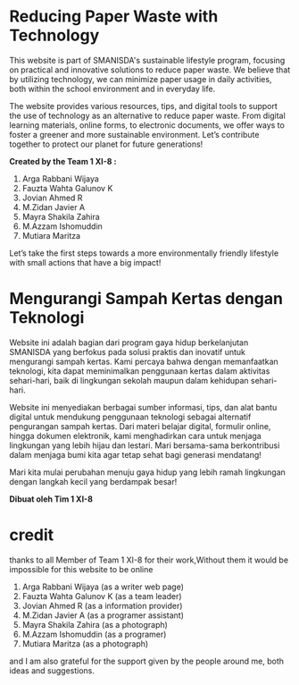 # **Reducing Paper Waste with Technology**

This website is part of SMANISDA's sustainable lifestyle program, focusing on practical and innovative solutions to reduce paper waste. We believe that by utilizing technology, we can minimize paper usage in daily activities, both within the school environment and in everyday life.

The website provides various resources, tips, and digital tools to support the use of technology as an alternative to reduce paper waste. From digital learning materials, online forms, to electronic documents, we offer ways to foster a greener and more sustainable environment. Let’s contribute together to protect our planet for future generations!

**Created by the Team 1 XI-8 :**
1. Arga Rabbani Wijaya  
2. Fauzta Wahta Galunov K 
3. Jovian Ahmed R  
4. M.Zidan Javier A
5. Mayra Shakila Zahira 
6. M.Azzam Ishomuddin
7. Mutiara Maritza

Let’s take the first steps towards a more environmentally friendly lifestyle with small actions that have a big impact!

# **Mengurangi Sampah Kertas dengan Teknologi**

Website ini adalah bagian dari program gaya hidup berkelanjutan SMANISDA yang berfokus pada solusi praktis dan inovatif untuk mengurangi sampah kertas. Kami percaya bahwa dengan memanfaatkan teknologi, kita dapat meminimalkan penggunaan kertas dalam aktivitas sehari-hari, baik di lingkungan sekolah maupun dalam kehidupan sehari-hari.

Website ini menyediakan berbagai sumber informasi, tips, dan alat bantu digital untuk mendukung penggunaan teknologi sebagai alternatif pengurangan sampah kertas. Dari materi belajar digital, formulir online, hingga dokumen elektronik, kami menghadirkan cara untuk menjaga lingkungan yang lebih hijau dan lestari. Mari bersama-sama berkontribusi dalam menjaga bumi kita agar tetap sehat bagi generasi mendatang!
  
Mari kita mulai perubahan menuju gaya hidup yang lebih ramah lingkungan dengan langkah kecil yang berdampak besar!

**Dibuat oleh Tim 1 XI-8**

# credit

thanks to all Member of Team 1 XI-8 for their work,Without them it would be impossible for this website to be online 

1. Arga Rabbani Wijaya    (as a writer web page)
2. Fauzta Wahta Galunov K (as a team leader)
3. Jovian Ahmed R         (as a information provider)
4. M.Zidan Javier A       (as a programer assistant)
5. Mayra Shakila Zahira   (as a photograph)
6. M.Azzam Ishomuddin     (as a programer)
7. Mutiara Maritza        (as a photograph)

and I am also grateful for the support given by the people around me, both ideas and suggestions.